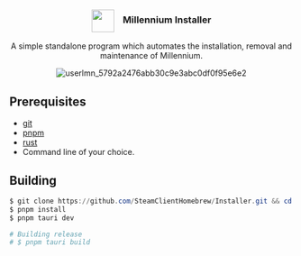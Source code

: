 <div align="center">
<h3><img align="center" height="40" src="https://i.imgur.com/9qYPFSA.png"> &nbsp; &nbsp;Millennium Installer</h3>

A simple standalone program which automates the installation, removal and maintenance of Millennium.

![userlmn_5792a2476abb30c9e3abc0df0f95e6e2](https://github.com/SteamClientHomebrew/Installer/assets/81448108/0554303a-b0a3-491a-b11c-73fb60451d40)

</div>

## Prerequisites
- [git](https://git-scm.com) 
- [pnpm](https://pnpm.io/)
- [rust](https://www.rust-lang.org/) 
- Command line of your choice.

## Building

```ps1
$ git clone https://github.com/SteamClientHomebrew/Installer.git && cd Installer
$ pnpm install
$ pnpm tauri dev

# Building release
# $ pnpm tauri build
```
